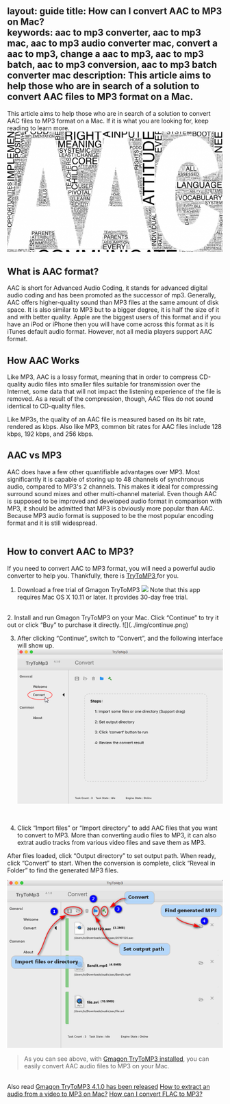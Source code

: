 layout: guide
title: How can I convert AAC to MP3 on Mac?    
keywords: aac to mp3 converter, aac to mp3 mac, aac to mp3 audio converter mac, convert a aac to mp3, change a aac to mp3, aac to mp3 batch, aac to mp3 conversion, aac to mp3 batch converter mac
description: This article aims to help those who are in search of a solution to convert AAC files to MP3 format on a Mac.    
---
This article aims to help those who are in search of a solution to convert AAC files to MP3 format on a Mac. If it is what you are looking for, keep reading to learn more. 
![](../img/aac.jpg)

##  What is AAC format?
AAC is short for Advanced Audio Coding, it stands for advanced digital audio coding and has been promoted as the successor of mp3. Generally, AAC offers higher-quality sound than MP3 files at the same amount of disk space. It is also similar to MP3 but to a bigger degree, it is half the size of it and with better quality. Apple are the biggest users of this format and if you have an iPod or iPhone then you will have come across this format as it is iTunes default audio format. However, not all media players support AAC format. 
<br>
## How AAC Works
Like MP3, AAC is a lossy format, meaning that in order to compress CD-quality audio files into smaller files suitable for transmission over the Internet, some data that will not impact the listening experience of the file is removed. As a result of the compression, though, AAC files do not sound identical to CD-quality files.

Like MP3s, the quality of an AAC file is measured based on its bit rate, rendered as kbps. Also like MP3, common bit rates for AAC files include 128 kbps, 192 kbps, and 256 kbps. 
<br>
## AAC vs MP3
AAC does have a few other quantifiable advantages over MP3. Most significantly it is capable of storing up to 48 channels of synchronous audio, compared to MP3's 2 channels. This makes it ideal for compressing surround sound mixes and other multi-channel material. Even though AAC is supposed to be improved and developed audio format in comparison with MP3, it should be admitted that MP3 is obviously more popular than AAC. Because MP3 audio format is supposed to be the most popular encoding format and it is still widespread.  
<br>
## How to convert AAC to MP3?
If you need to convert AAC to MP3 format, you will need a powerful audio converter to help you. Thankfully, there is <a href="https://gmagon.com/products/store/trytomp3/" target="_blank"> TryToMP3 </a> for you.  

1. Download a free trial of Gmagon TryToMP3
<a href="https://gmagon.com/products/store/trytomp3/" target="_blank"> <img src="https://gmagon.com/asset/images/free-download.png"/></a>
Note that this app requires Mac OS X 10.11 or later. It provides 30-day free trial. 
<br>
2. Install and run Gmagon TryToMP3 on your Mac. Click “Continue” to try it out or click “Buy” to purchase it directly. 
![](../img/continue.png)
<br>

3. After clicking “Continue”, switch to “Convert”, and the following interface will show up. 
![](../img/convert.png)
<br>

4. Click “Import files” or “Import directory” to add AAC files that you want to convert to MP3. More than converting audio files to MP3, it can also extrat audio tracks from various video files and save them as MP3. 

After files loaded, click “Output directory” to set output path. When ready, click “Convert” to start. When the conversion is complete, click “Reveal in Folder” to find the generated MP3 files. 

![](../img/steps.png) 
<br>


>As you can see above, with <a href="https://gmagon.com/products/store/trytomp3/" target="_blank">Gmagon TryToMP3 installed</a>, you can easily convert AAC audio files to MP3 on your Mac.  

<br>
Also read
<a href="https://gmagon.com/guide/trytomp3/trytomp3ver4.1.0.html " target="_blank" >Gmagon TryToMP3 4.1.0 has been released</a>
<a href="https://gmagon.com/guide/trytomp3/extract-audio-to-mp3-mac.html " target="_blank" >How to extract an audio from a video to MP3 on Mac?</a>
<a href="https://gmagon.com/guide/trytomp3/how-can-i-convert-flac-to-mp3.html " target="_blank" >How can I convert FLAC to MP3?</a>
